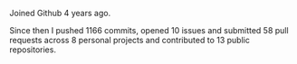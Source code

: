 Joined Github 4 years ago.

Since then I pushed 1166 commits, opened 10 issues and submitted 58 pull requests across 8 personal projects and contributed to 13 public repositories.
